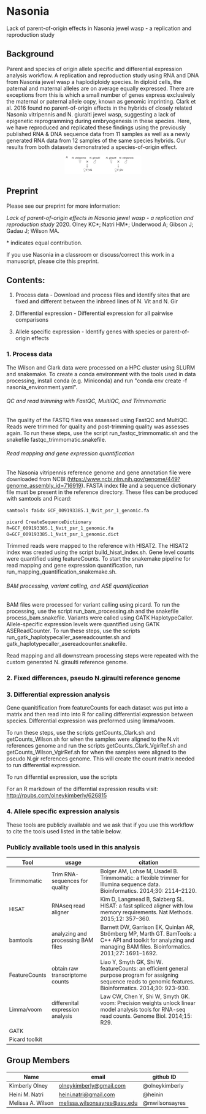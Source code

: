 # Nasonia
Lack of parent-of-origin effects in Nasonia jewel wasp - a replication and reproduction study

## Background
Parent and species of origin allele specific and differential expression analysis workflow. A replication and reproduction study using RNA and DNA from Nasonia jewel wasp a haplodiploidy species. In diploid cells, the paternal and maternal alleles are on average equally expressed. There are exceptions from this is which a small number of genes express exclusively the maternal or paternal allele copy, known as genomic imprinting. Clark et al. 2016 found no parent-of-origin effects in the hybrids of closely related Nasonia vitripennis and N. giuralti jewel wasp, suggesting a lack of epigenetic reprogramming during embryogenesis in these species. Here, we have reproduced and replicated these findings using the previously published RNA & DNA sequence data from 11 samples as well as a newly generated RNA data from 12 samples of the same species hybrids. Our results from both datasets demonstrated a species-of-origin effect.

<p align="center">
  <img src="https://github.com/SexChrLab/Nasonia/blob/master/Plotting/SpeciesCrosses_F1.png" width="200"/>
</p>

## Preprint
Please see our preprint for more information:

*Lack of parent-of-origin effects in Nasonia jewel wasp - a replication and reproduction study* 2020. Olney KC*; Natri HM*; Underwood A; Gibson J; Gadau J; Wilson MA.  

\* indicates equal contribution.

If you use Nasonia in a classroom or discuss/correct this work in a manuscript, please cite this preprint.

## Contents:
1. Process data - Download and process files and identify sites that are fixed and different between the inbreed lines of N. Vit and N. Gir 

2. Differential expression - Differential expression for all pairwise comparisons 

3. Allele specific expression - Identify genes with species or parent-of-origin effects



### 1. Process data

The Wilson and Clark data were processed on a HPC cluster using SLURM and snakemake. To create a conda environment with the tools used in data processing, install conda (e.g. Miniconda) and run "conda env create -f nasonia_environment.yaml".

###### QC and read trimming with FastQC, MultiQC, and Trimmomatic

The quality of the FASTQ files was assessed using FastQC and MultiQC. Reads were trimmed for quality and post-trimming quality was assesses again. To run these steps, use the script run_fastqc_trimmomatic.sh and the snakefile fastqc_trimmomatic.snakefile.

###### Read mapping and gene expression quantification

The Nasonia vitripennis reference genome and gene annotation file were downloaded from NCBI (https://www.ncbi.nlm.nih.gov/genome/449?genome_assembly_id=716919). FASTA index file and a sequence dictionary file must be present in the reference directory. These files can be produced with samtools and Picard:

```
samtools faidx GCF_009193385.1_Nvit_psr_1_genomic.fa
```

```
picard CreateSequenceDictionary R=GCF_009193385.1_Nvit_psr_1_genomic.fa O=GCF_009193385.1_Nvit_psr_1_genomic.dict
```

Trimmed reads were mapped to the reference with HISAT2. The HISAT2 index was created using the script build_hisat_index.sh. Gene level counts were quantified using featureCounts. To start the snakemake pipeline for read mapping and gene expression quantification, run run_mapping_quantification_snakemake.sh.

###### BAM processing, variant calling, and ASE quantification

BAM files were processed for variant calling using picard. To run the processing, use the script run_bam_processing.sh and the snakefile process_bam.snakefile. Variants were called using GATK HaplotypeCaller. Allele-specific expression levels were quantified using GATK ASEReadCounter. To run these steps, use the scripts run_gatk_haplotypecaller_asereadcounter.sh and gatk_haplotypecaller_asereadcounter.snakefile.

Read mapping and all downstream processing steps were repeated with the custom generated N. giraulti reference genome.


### 2. Fixed differences, pseudo N.giraulti reference genome


### 3. Differential expression analysis

Gene quanitification from  featureCounts for each dataset was put into a matrix and then read into into R for calling differential expression between species. Differential expression was preformed using limma/voom. 

To run these steps, use the scripts getCounts_Clark.sh and getCounts_Wilson.sh for when the samples were aligned to the N.vit references genome and run the scripts getCounts_Clark_VgirRef.sh and getCounts_Wilson_VgirRef.sh for when the samples were aligned to the pseudo N.gir references genome. This will create the count matrix needed to run differential expression. 

To run differntial expression, use the scripts 

For an R markdown of the differntial expression results visit: 
http://rpubs.com/olneykimberly/626815 



### 4. Allele specific expression analysis




These tools are publicly available and we ask that if you use this workflow to cite the tools used listed in the table below.

### Publicly available tools used in this analysis
Tool | usage | citation
--- | --- |  ---
Trimmomatic | Trim RNA-sequences for quality | Bolger AM, Lohse M, Usadel B. Trimmomatic: a flexible trimmer for Illumina sequence data. Bioinformatics. 2014;30: 2114–2120.
HISAT | RNAseq read aligner | Kim D, Langmead B, Salzberg SL. HISAT: a fast spliced aligner with low memory requirements. Nat Methods. 2015;12: 357–360.
bamtools | analyzing and processing BAM files | Barnett DW, Garrison EK, Quinlan AR, Strömberg MP, Marth GT. BamTools: a C++ API and toolkit for analyzing and managing BAM files. Bioinformatics. 2011;27: 1691–1692.
FeatureCounts | obtain raw transcriptome counts| Liao Y, Smyth GK, Shi W. featureCounts: an efficient general purpose program for assigning sequence reads to genomic features. Bioinformatics. 2014;30: 923–930.
Limma/voom | differenital expression analysis | Law CW, Chen Y, Shi W, Smyth GK. voom: Precision weights unlock linear model analysis tools for RNA-seq read counts. Genome Biol. 2014;15: R29.
GATK | | 
Picard toolkit | | 


## Group Members
Name | email | github ID
--- | --- |  ---
Kimberly Olney | olneykimberly@gmail.com | @olneykimberly
Heini M. Natri | heini.natri@gmail.com |@heinin
Melissa A. Wilson | melissa.wilsonsayres@asu.edu | @mwilsonsayres
